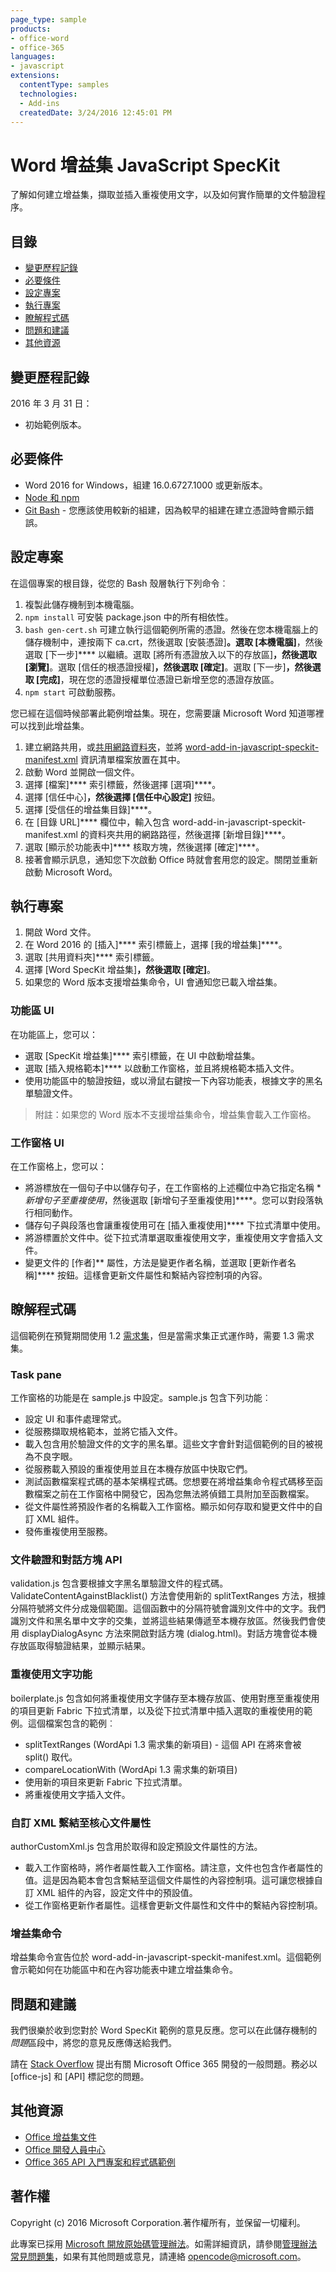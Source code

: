 ```yaml
---
page_type: sample
products:
- office-word
- office-365
languages:
- javascript
extensions:
  contentType: samples
  technologies:
  - Add-ins
  createdDate: 3/24/2016 12:45:01 PM
---
```

# <a name="word-add-in-javascript-speckit"></a>Word 增益集 JavaScript SpecKit

了解如何建立增益集，擷取並插入重複使用文字，以及如何實作簡單的文件驗證程序。

## <a name="table-of-contents"></a>目錄
* [變更歷程記錄](#change-history)
* [必要條件](#prerequisites)
* [設定專案](#configure-the-project)
* [執行專案](#run-the-project)
* [瞭解程式碼](#understand-the-code)
* [問題和建議](#questions-and-comments)
* [其他資源](#additional-resources)

## <a name="change-history"></a>變更歷程記錄

2016 年 3 月 31 日：
* 初始範例版本。

## <a name="prerequisites"></a>必要條件

* Word 2016 for Windows，組建 16.0.6727.1000 或更新版本。
* [Node 和 npm](https://nodejs.org/en/)
* [Git Bash](https://git-scm.com/downloads) - 您應該使用較新的組建，因為較早的組建在建立憑證時會顯示錯誤。

## <a name="configure-the-project"></a>設定專案

在這個專案的根目錄，從您的 Bash 殼層執行下列命令︰

1. 複製此儲存機制到本機電腦。
2. ```npm install``` 可安裝 package.json 中的所有相依性。
3. ```bash gen-cert.sh``` 可建立執行這個範例所需的憑證。然後在您本機電腦上的儲存機制中，連按兩下 ca.crt，然後選取 [安裝憑證]****。選取 [本機電腦]****，然後選取 [下一步]**** 以繼續。選取 [將所有憑證放入以下的存放區]****，然後選取 [瀏覽]****。選取 [信任的根憑證授權]****，然後選取 [確定]****。選取 [下一步]****，然後選取 [完成]****，現在您的憑證授權單位憑證已新增至您的憑證存放區。
4. ```npm start``` 可啟動服務。

您已經在這個時候部署此範例增益集。現在，您需要讓 Microsoft Word 知道哪裡可以找到此增益集。

1. 建立網路共用，或[共用網路資料夾](https://technet.microsoft.com/en-us/library/cc770880.aspx)，並將 [word-add-in-javascript-speckit-manifest.xml](word-add-in-javascript-speckit-manifest.xml) 資訊清單檔案放置在其中。
3. 啟動 Word 並開啟一個文件。
4. 選擇 [檔案]**** 索引標籤，然後選擇 [選項]****。
5. 選擇 [信任中心]****，然後選擇 [信任中心設定]**** 按鈕。
6. 選擇 [受信任的增益集目錄]****。
7. 在 [目錄 URL]**** 欄位中，輸入包含 word-add-in-javascript-speckit-manifest.xml 的資料夾共用的網路路徑，然後選擇 [新增目錄]****。
8. 選取 [顯示於功能表中]**** 核取方塊，然後選擇 [確定]****。
9. 接著會顯示訊息，通知您下次啟動 Office 時就會套用您的設定。關閉並重新啟動 Microsoft Word。

## <a name="run-the-project"></a>執行專案

1. 開啟 Word 文件。
2. 在 Word 2016 的 [插入]**** 索引標籤上，選擇 [我的增益集]****。
3. 選取 [共用資料夾]**** 索引標籤。
4. 選擇 [Word SpecKit 增益集]****，然後選取 [確定]****。
5. 如果您的 Word 版本支援增益集命令，UI 會通知您已載入增益集。

### <a name="ribbon-ui"></a>功能區 UI
在功能區上，您可以：
* 選取 [SpecKit 增益集]**** 索引標籤，在 UI 中啟動增益集。
* 選取 [插入規格範本]**** 以啟動工作窗格，並且將規格範本插入文件。
* 使用功能區中的驗證按鈕，或以滑鼠右鍵按一下內容功能表，根據文字的黑名單驗證文件。

 > 附註：如果您的 Word 版本不支援增益集命令，增益集會載入工作窗格。

### <a name="task-pane-ui"></a>工作窗格 UI
在工作窗格上，您可以：
* 將游標放在一個句子中以儲存句子，在工作窗格的上述欄位中為它指定名稱 **新增句子至重複使用*，然後選取 [新增句子至重複使用]****。您可以對段落執行相同動作。
* 儲存句子與段落也會讓重複使用可在 [插入重複使用]**** 下拉式清單中使用。
* 將游標置於文件中。從下拉式清單選取重複使用文字，重複使用文字會插入文件。
* 變更文件的 [作者]** 屬性，方法是變更作者名稱，並選取 [更新作者名稱]**** 按鈕。這樣會更新文件屬性和繫結內容控制項的內容。

## <a name="understand-the-code"></a>瞭解程式碼

這個範例在預覽期間使用 1.2 [需求集](http://dev.office.com/reference/add-ins/office-add-in-requirement-sets?product=word)，但是當需求集正式運作時，需要 1.3 需求集。

### <a name="task-pane"></a>Task pane

工作窗格的功能是在 sample.js 中設定。sample.js 包含下列功能︰

* 設定 UI 和事件處理常式。
* 從服務擷取規格範本，並將它插入文件。
* 載入包含用於驗證文件的文字的黑名單。這些文字會針對這個範例的目的被視為不良字眼。
* 從服務載入預設的重複使用並且在本機存放區中快取它們。
* 測試函數檔案程式碼的基本架構程式碼。您想要在將增益集命令程式碼移至函數檔案之前在工作窗格中開發它，因為您無法將偵錯工具附加至函數檔案。
* 從文件屬性將預設作者的名稱載入工作窗格。顯示如何存取和變更文件中的自訂 XML 組件。
* 發佈重複使用至服務。

### <a name="document-validation-and-the-dialog-api"></a>文件驗證和對話方塊 API

validation.js 包含要根據文字黑名單驗證文件的程式碼。ValidateContentAgainstBlacklist() 方法會使用新的 splitTextRanges 方法，根據分隔符號將文件分成幾個範圍。這個函數中的分隔符號會識別文件中的文字。我們識別文件和黑名單中文字的交集，並將這些結果傳遞至本機存放區。然後我們會使用 displayDialogAsync 方法來開啟對話方塊 (dialog.html)。對話方塊會從本機存放區取得驗證結果，並顯示結果。

### <a name="boilerplate-text-functionality"></a>重複使用文字功能

boilerplate.js 包含如何將重複使用文字儲存至本機存放區、使用對應至重複使用的項目更新 Fabric 下拉式清單，以及從下拉式清單中插入選取的重複使用的範例。這個檔案包含的範例︰
* splitTextRanges (WordApi 1.3 需求集的新項目) - 這個 API 在將來會被 split() 取代。
* compareLocationWith (WordApi 1.3 需求集的新項目)
* 使用新的項目來更新 Fabric 下拉式清單。
* 將重複使用文字插入文件。

### <a name="custom-xml-binding-to-core-document-properties"></a>自訂 XML 繫結至核心文件屬性

authorCustomXml.js 包含用於取得和設定預設文件屬性的方法。

* 載入工作窗格時，將作者屬性載入工作窗格。請注意，文件也包含作者屬性的值。這是因為範本會包含繫結至這個文件屬性的內容控制項。這可讓您根據自訂 XML 組件的內容，設定文件中的預設值。
* 從工作窗格更新作者屬性。這樣會更新文件屬性和文件中的繫結內容控制項。

### <a name="add-in-commands"></a>增益集命令

增益集命令宣告位於 word-add-in-javascript-speckit-manifest.xml。這個範例會示範如何在功能區中和在內容功能表中建立增益集命令。

## <a name="questions-and-comments"></a>問題和建議

我們很樂於收到您對於 Word SpecKit 範例的意見反應。您可以在此儲存機制的*問題*區段中，將您的意見反應傳送給我們。

請在 [Stack Overflow](http://stackoverflow.com/questions/tagged/office-js+API) 提出有關 Microsoft Office 365 開發的一般問題。務必以 [office-js] 和 [API] 標記您的問題。

## <a name="additional-resources"></a>其他資源

* [Office 增益集文件](https://msdn.microsoft.com/en-us/library/office/jj220060.aspx)
* [Office 開發人員中心](http://dev.office.com/)
* [Office 365 API 入門專案和程式碼範例](http://msdn.microsoft.com/en-us/office/office365/howto/starter-projects-and-code-samples)

## <a name="copyright"></a>著作權
Copyright (c) 2016 Microsoft Corporation.著作權所有，並保留一切權利。



此專案已採用 [Microsoft 開放原始碼管理辦法](https://opensource.microsoft.com/codeofconduct/)。如需詳細資訊，請參閱[管理辦法常見問題集](https://opensource.microsoft.com/codeofconduct/faq/)，如果有其他問題或意見，請連絡 [opencode@microsoft.com](mailto:opencode@microsoft.com)。
